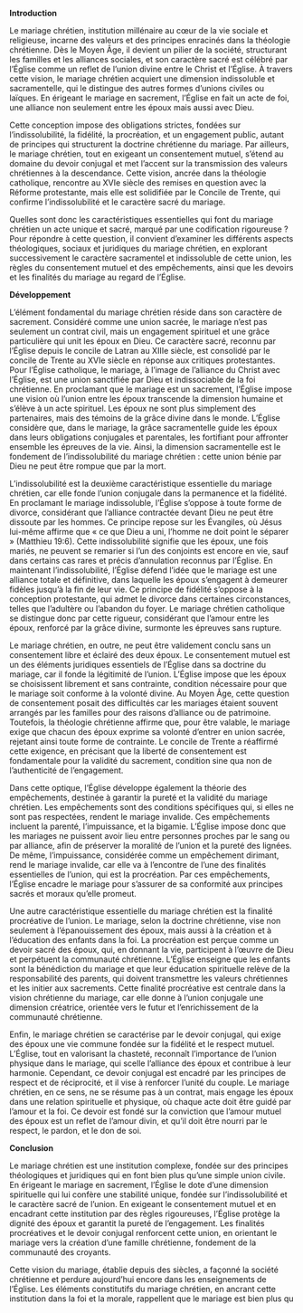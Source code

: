 **Introduction**

Le mariage chrétien, institution millénaire au cœur de la vie sociale et religieuse, incarne des valeurs et des principes enracinés dans la théologie chrétienne. Dès le Moyen Âge, il devient un pilier de la société, structurant les familles et les alliances sociales, et son caractère sacré est célébré par l’Église comme un reflet de l’union divine entre le Christ et l’Église. À travers cette vision, le mariage chrétien acquiert une dimension indissoluble et sacramentelle, qui le distingue des autres formes d’unions civiles ou laïques. En érigeant le mariage en sacrement, l’Église en fait un acte de foi, une alliance non seulement entre les époux mais aussi avec Dieu. 

Cette conception impose des obligations strictes, fondées sur l’indissolubilité, la fidélité, la procréation, et un engagement public, autant de principes qui structurent la doctrine chrétienne du mariage. Par ailleurs, le mariage chrétien, tout en exigeant un consentement mutuel, s’étend au domaine du devoir conjugal et met l’accent sur la transmission des valeurs chrétiennes à la descendance. Cette vision, ancrée dans la théologie catholique, rencontre au XVIe siècle des remises en question avec la Réforme protestante, mais elle est solidifiée par le Concile de Trente, qui confirme l’indissolubilité et le caractère sacré du mariage.

Quelles sont donc les caractéristiques essentielles qui font du mariage chrétien un acte unique et sacré, marqué par une codification rigoureuse ? Pour répondre à cette question, il convient d’examiner les différents aspects théologiques, sociaux et juridiques du mariage chrétien, en explorant successivement le caractère sacramentel et indissoluble de cette union, les règles du consentement mutuel et des empêchements, ainsi que les devoirs et les finalités du mariage au regard de l’Église.

**Développement**

L’élément fondamental du mariage chrétien réside dans son caractère de sacrement. Considéré comme une union sacrée, le mariage n’est pas seulement un contrat civil, mais un engagement spirituel et une grâce particulière qui unit les époux en Dieu. Ce caractère sacré, reconnu par l’Église depuis le concile de Latran au XIIIe siècle, est consolidé par le concile de Trente au XVIe siècle en réponse aux critiques protestantes. Pour l’Église catholique, le mariage, à l’image de l’alliance du Christ avec l’Église, est une union sanctifiée par Dieu et indissociable de la foi chrétienne. En proclamant que le mariage est un sacrement, l’Église impose une vision où l’union entre les époux transcende la dimension humaine et s’élève à un acte spirituel. Les époux ne sont plus simplement des partenaires, mais des témoins de la grâce divine dans le monde. L’Église considère que, dans le mariage, la grâce sacramentelle guide les époux dans leurs obligations conjugales et parentales, les fortifiant pour affronter ensemble les épreuves de la vie. Ainsi, la dimension sacramentelle est le fondement de l’indissolubilité du mariage chrétien : cette union bénie par Dieu ne peut être rompue que par la mort.

L’indissolubilité est la deuxième caractéristique essentielle du mariage chrétien, car elle fonde l’union conjugale dans la permanence et la fidélité. En proclamant le mariage indissoluble, l’Église s’oppose à toute forme de divorce, considérant que l’alliance contractée devant Dieu ne peut être dissoute par les hommes. Ce principe repose sur les Évangiles, où Jésus lui-même affirme que « ce que Dieu a uni, l’homme ne doit point le séparer » (Matthieu 19:6). Cette indissolubilité signifie que les époux, une fois mariés, ne peuvent se remarier si l’un des conjoints est encore en vie, sauf dans certains cas rares et précis d’annulation reconnus par l’Église. En maintenant l’indissolubilité, l’Église défend l’idée que le mariage est une alliance totale et définitive, dans laquelle les époux s’engagent à demeurer fidèles jusqu’à la fin de leur vie. Ce principe de fidélité s’oppose à la conception protestante, qui admet le divorce dans certaines circonstances, telles que l’adultère ou l’abandon du foyer. Le mariage chrétien catholique se distingue donc par cette rigueur, considérant que l’amour entre les époux, renforcé par la grâce divine, surmonte les épreuves sans rupture.

Le mariage chrétien, en outre, ne peut être validement conclu sans un consentement libre et éclairé des deux époux. Le consentement mutuel est un des éléments juridiques essentiels de l’Église dans sa doctrine du mariage, car il fonde la légitimité de l’union. L’Église impose que les époux se choisissent librement et sans contrainte, condition nécessaire pour que le mariage soit conforme à la volonté divine. Au Moyen Âge, cette question de consentement posait des difficultés car les mariages étaient souvent arrangés par les familles pour des raisons d’alliance ou de patrimoine. Toutefois, la théologie chrétienne affirme que, pour être valable, le mariage exige que chacun des époux exprime sa volonté d’entrer en union sacrée, rejetant ainsi toute forme de contrainte. Le concile de Trente a réaffirmé cette exigence, en précisant que la liberté de consentement est fondamentale pour la validité du sacrement, condition sine qua non de l’authenticité de l’engagement.

Dans cette optique, l’Église développe également la théorie des empêchements, destinée à garantir la pureté et la validité du mariage chrétien. Les empêchements sont des conditions spécifiques qui, si elles ne sont pas respectées, rendent le mariage invalide. Ces empêchements incluent la parenté, l’impuissance, et la bigamie. L’Église impose donc que les mariages ne puissent avoir lieu entre personnes proches par le sang ou par alliance, afin de préserver la moralité de l’union et la pureté des lignées. De même, l’impuissance, considérée comme un empêchement dirimant, rend le mariage invalide, car elle va à l’encontre de l’une des finalités essentielles de l’union, qui est la procréation. Par ces empêchements, l’Église encadre le mariage pour s’assurer de sa conformité aux principes sacrés et moraux qu’elle promeut.

Une autre caractéristique essentielle du mariage chrétien est la finalité procréative de l’union. Le mariage, selon la doctrine chrétienne, vise non seulement à l’épanouissement des époux, mais aussi à la création et à l’éducation des enfants dans la foi. La procréation est perçue comme un devoir sacré des époux, qui, en donnant la vie, participent à l’œuvre de Dieu et perpétuent la communauté chrétienne. L’Église enseigne que les enfants sont la bénédiction du mariage et que leur éducation spirituelle relève de la responsabilité des parents, qui doivent transmettre les valeurs chrétiennes et les initier aux sacrements. Cette finalité procréative est centrale dans la vision chrétienne du mariage, car elle donne à l’union conjugale une dimension créatrice, orientée vers le futur et l’enrichissement de la communauté chrétienne.

Enfin, le mariage chrétien se caractérise par le devoir conjugal, qui exige des époux une vie commune fondée sur la fidélité et le respect mutuel. L’Église, tout en valorisant la chasteté, reconnaît l’importance de l’union physique dans le mariage, qui scelle l’alliance des époux et contribue à leur harmonie. Cependant, ce devoir conjugal est encadré par les principes de respect et de réciprocité, et il vise à renforcer l’unité du couple. Le mariage chrétien, en ce sens, ne se résume pas à un contrat, mais engage les époux dans une relation spirituelle et physique, où chaque acte doit être guidé par l’amour et la foi. Ce devoir est fondé sur la conviction que l’amour mutuel des époux est un reflet de l’amour divin, et qu’il doit être nourri par le respect, le pardon, et le don de soi.

**Conclusion**

Le mariage chrétien est une institution complexe, fondée sur des principes théologiques et juridiques qui en font bien plus qu’une simple union civile. En érigeant le mariage en sacrement, l’Église le dote d’une dimension spirituelle qui lui confère une stabilité unique, fondée sur l’indissolubilité et le caractère sacré de l’union. En exigeant le consentement mutuel et en encadrant cette institution par des règles rigoureuses, l’Église protège la dignité des époux et garantit la pureté de l’engagement. Les finalités procréatives et le devoir conjugal renforcent cette union, en orientant le mariage vers la création d’une famille chrétienne, fondement de la communauté des croyants.

Cette vision du mariage, établie depuis des siècles, a façonné la société chrétienne et perdure aujourd’hui encore dans les enseignements de l’Église. Les éléments constitutifs du mariage chrétien, en ancrant cette institution dans la foi et la morale, rappellent que le mariage est bien plus qu

